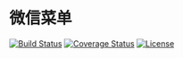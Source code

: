 # 微信菜单

[![Build Status](https://img.shields.io/travis/miaoxing/wechat-menu/master.svg?style=flat-square)](https://travis-ci.org/miaoxing/wechat-menu)
[![Coverage Status](https://img.shields.io/coveralls/miaoxing/wechat-menu.svg?style=flat-square)](https://coveralls.io/r/miaoxing/wechat-menu?branch=master)
[![License](http://img.shields.io/badge/license-MIT-brightgreen.svg?style=flat-square)](http://www.opensource.org/licenses/MIT)
